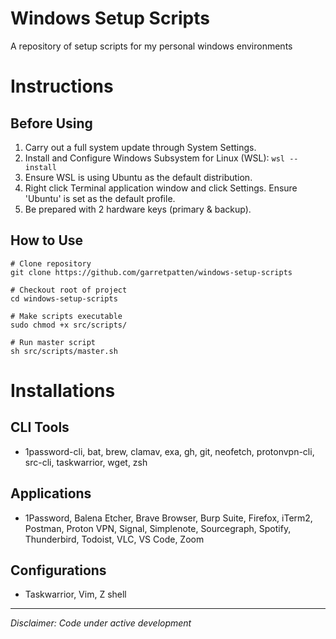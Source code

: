 # Windows Setup Scripts
A repository of setup scripts for my personal windows environments

# Instructions

## Before Using
1. Carry out a full system update through System Settings.
2. Install and Configure Windows Subsystem for Linux (WSL): `wsl --install`
3. Ensure WSL is using Ubuntu as the default distribution.
4. Right click Terminal application window and click Settings. Ensure 'Ubuntu' is set as the default profile.
5. Be prepared with 2 hardware keys (primary & backup).

## How to Use
```
# Clone repository
git clone https://github.com/garretpatten/windows-setup-scripts

# Checkout root of project
cd windows-setup-scripts

# Make scripts executable
sudo chmod +x src/scripts/

# Run master script
sh src/scripts/master.sh
```

# Installations

## CLI Tools
- 1password-cli, bat, brew, clamav, exa, gh, git, neofetch, protonvpn-cli, src-cli, taskwarrior, wget, zsh

## Applications
- 1Password, Balena Etcher, Brave Browser, Burp Suite, Firefox, iTerm2, Postman, Proton VPN, Signal, Simplenote, Sourcegraph, Spotify, Thunderbird, Todoist, VLC, VS Code, Zoom

## Configurations
- Taskwarrior, Vim, Z shell

---

*Disclaimer: Code under active development*
